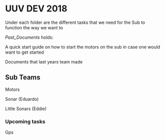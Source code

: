 # UUV DEV 2018

 
Under each folder are the different tasks that we need for the Sub to function the way we want to

*Past_Documents* holds:

  A quick start guide on how to start the motors on the sub in case one would want to get started
  
  Documents that last years team made
  
## Sub Teams

Motors 

Sonar (Eduardo)

Little Sonars (Eddie)

### Upcoming tasks

Gps
